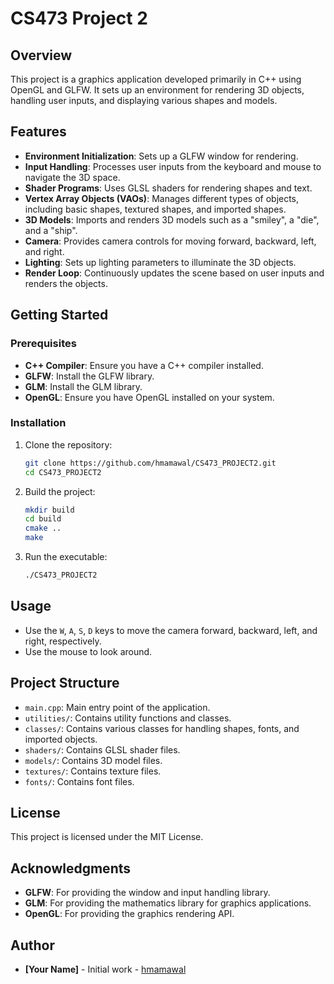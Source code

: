 # CS473 Project 2

## Overview
This project is a graphics application developed primarily in C++ using OpenGL and GLFW. It sets up an environment for rendering 3D objects, handling user inputs, and displaying various shapes and models.

## Features
- **Environment Initialization**: Sets up a GLFW window for rendering.
- **Input Handling**: Processes user inputs from the keyboard and mouse to navigate the 3D space.
- **Shader Programs**: Uses GLSL shaders for rendering shapes and text.
- **Vertex Array Objects (VAOs)**: Manages different types of objects, including basic shapes, textured shapes, and imported shapes.
- **3D Models**: Imports and renders 3D models such as a "smiley", a "die", and a "ship".
- **Camera**: Provides camera controls for moving forward, backward, left, and right.
- **Lighting**: Sets up lighting parameters to illuminate the 3D objects.
- **Render Loop**: Continuously updates the scene based on user inputs and renders the objects.

## Getting Started
### Prerequisites
- **C++ Compiler**: Ensure you have a C++ compiler installed.
- **GLFW**: Install the GLFW library.
- **GLM**: Install the GLM library.
- **OpenGL**: Ensure you have OpenGL installed on your system.

### Installation
1. Clone the repository:
   ```bash
   git clone https://github.com/hmamawal/CS473_PROJECT2.git
   cd CS473_PROJECT2
   ```

2. Build the project:
   ```bash
   mkdir build
   cd build
   cmake ..
   make
   ```

3. Run the executable:
   ```bash
   ./CS473_PROJECT2
   ```

## Usage
- Use the `W`, `A`, `S`, `D` keys to move the camera forward, backward, left, and right, respectively.
- Use the mouse to look around.

## Project Structure
- `main.cpp`: Main entry point of the application.
- `utilities/`: Contains utility functions and classes.
- `classes/`: Contains various classes for handling shapes, fonts, and imported objects.
- `shaders/`: Contains GLSL shader files.
- `models/`: Contains 3D model files.
- `textures/`: Contains texture files.
- `fonts/`: Contains font files.

## License
This project is licensed under the MIT License.

## Acknowledgments
- **GLFW**: For providing the window and input handling library.
- **GLM**: For providing the mathematics library for graphics applications.
- **OpenGL**: For providing the graphics rendering API.

## Author
- **[Your Name]** - Initial work - [hmamawal](https://github.com/hmamawal)